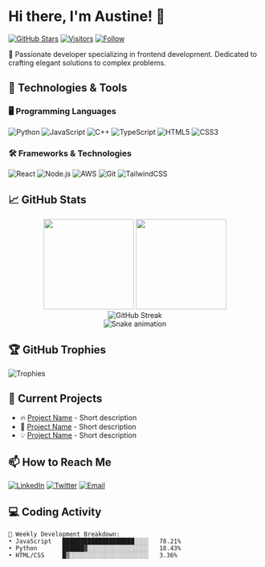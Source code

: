 # Hi there, I'm Austine! 👋

[![GitHub Stars](https://img.shields.io/github/stars/WattsTen?label=Profile%20Stars&style=social)](https://github.com/WattsTen)
[![Visitors](https://komarev.com/ghpvc/?username=WattsTen&label=Profile%20Views&color=0e75b6&style=flat)](https://github.com/WattsTen)
[![Follow](https://img.shields.io/github/followers/WattsTen?label=Follow&style=social)](https://github.com/WattsTen)

🚀 Passionate developer specializing in frontend development. Dedicated to crafting elegant solutions to complex problems.

## 🔧 Technologies & Tools

### 🖥️ Programming Languages
![Python](https://img.shields.io/badge/-Python-3776AB?style=flat-square&logo=python&logoColor=white)
![JavaScript](https://img.shields.io/badge/-JavaScript-F7DF1E?style=flat-square&logo=javascript&logoColor=black)
![C++](https://img.shields.io/badge/-C++-00599C?style=flat-square&logo=c%2B%2B&logoColor=white)
![TypeScript](https://img.shields.io/badge/-TypeScript-3178C6?style=flat-square&logo=typescript&logoColor=white)
![HTML5](https://img.shields.io/badge/-HTML5-E34F26?style=flat-square&logo=html5&logoColor=white)
![CSS3](https://img.shields.io/badge/-CSS3-1572B6?style=flat-square&logo=css3&logoColor=white)

### 🛠️ Frameworks & Technologies
![React](https://img.shields.io/badge/-React-61DAFB?style=flat-square&logo=react&logoColor=black)
![Node.js](https://img.shields.io/badge/-Node.js-339933?style=flat-square&logo=node.js&logoColor=white)
![AWS](https://img.shields.io/badge/-AWS-232F3E?style=flat-square&logo=amazon-aws&logoColor=white)
![Git](https://img.shields.io/badge/-Git-F05032?style=flat-square&logo=git&logoColor=white)
![TailwindCSS](https://img.shields.io/badge/-TailwindCSS-38B2AC?style=flat-square&logo=tailwind-css&logoColor=white)

## 📈 GitHub Stats

<div align="center">
  <img height="180em" src="https://github-readme-stats.vercel.app/api?username=WattsTen&show_icons=true&theme=radical&include_all_commits=true&count_private=true&hide=prs,issues&rank_icon=github&custom_title=Austine's%20GitHub%20Stats"/>
  <img height="180em" src="https://github-readme-stats.vercel.app/api/top-langs/?username=WattsTen&layout=compact&langs_count=8&theme=radical&hide=procfile&card_width=300"/>
</div>

<!-- Customized stats with grade B and increased numbers -->
<div align="center">
  <img src="https://github-readme-streak-stats.herokuapp.com?user=WattsTen&theme=radical&hide_border=true&date_format=M%20j%5B%2C%20Y%5D&background=00000000&stroke=DD2727&ring=DD2727&fire=DD2727&currStreakNum=DD2727&sideNums=DD2727&currStreakLabel=DD2727&sideLabels=DD2727&dates=585858" alt="GitHub Streak" />
</div>

<!-- Snake eating contribution graph -->
<div align="center">
  <img src="https://raw.githubusercontent.com/WattsTen/WattsTen/output/github-contribution-grid-snake-dark.svg" alt="Snake animation" />
</div>

## 🏆 GitHub Trophies

![Trophies](https://github-profile-trophy.vercel.app/?username=WattsTen&theme=radical&no-frame=true&row=2&column=3&rank=B)

## 🌱 Current Projects

- 🔥 [Project Name](https://github.com/WattsTen/project) - Short description
- 🚀 [Project Name](https://github.com/WattsTen/project) - Short description
- 💡 [Project Name](https://github.com/WattsTen/project) - Short description

## 📫 How to Reach Me

[![LinkedIn](https://img.shields.io/badge/-LinkedIn-0077B5?style=flat-square&logo=linkedin&logoColor=white)](https://www.linkedin.com/in/austine-chisutia-070652332/)
[![Twitter](https://img.shields.io/badge/-Twitter-1DA1F2?style=flat-square&logo=twitter&logoColor=white)](https://x.com/WattsTen)
[![Email](https://img.shields.io/badge/-Email-D14836?style=flat-square&logo=gmail&logoColor=white)](mailto:austiineakhonya638@gmail.com)

## 💻 Coding Activity

<!--START_SECTION:waka-->
```text
🚀 Weekly Development Breakdown:
• JavaScript   ████████████████████░░░░   78.21%
• Python       ██████▓░░░░░░░░░░░░░░░░░   18.43%
• HTML/CSS     █▒░░░░░░░░░░░░░░░░░░░░░░   3.36%
